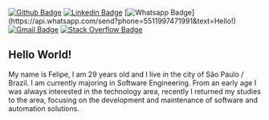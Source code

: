 [![Github Badge](https://img.shields.io/badge/-Github-000?style=for-the-badge&logo=Github&logoColor=white&link=https://github.com/felipebacelo)](https://github.com/felipebacelo)
[![Linkedin Badge](https://img.shields.io/badge/-LinkedIn-blue?style=for-the-badge&logo=Linkedin&logoColor=white&link=https://www.linkedin.com/in/felipebacelo/)](https://www.linkedin.com/in/felipebacelo/)
[![Whatsapp Badge](https://img.shields.io/badge/-Whatsapp-4CA143?style=for-the-badge&logo=whatsapp&logoColor=white&link=https://api.whatsapp.com/send?phone=5511997471991&text=Hello!)](https://api.whatsapp.com/send?phone=5511997471991&text=Hello!)
[![Gmail Badge](https://img.shields.io/badge/-Gmail-c14438?style=for-the-badge&logo=Gmail&logoColor=white&link=mailto:felipe.bacelo10@gmail.com)](mailto:felipe.bacelo10@gmail.com)
[![Stack Overflow Badge](https://img.shields.io/badge/stack%20overflow-FE7A16?logo=stack-overflow&logoColor=white&style=for-the-badge&link=https://pt.stackoverflow.com/users/212762/felipe-bacelo)](https://pt.stackoverflow.com/users/212762/felipe-bacelo)

## Hello World!

My name is Felipe, I am 29 years old and I live in the city of São Paulo / Brazil. I am currently majoring in Software Engineering. From an early age I was always interested in the technology area, recently I returned my studies to the area, focusing on the development and maintenance of software and automation solutions.
